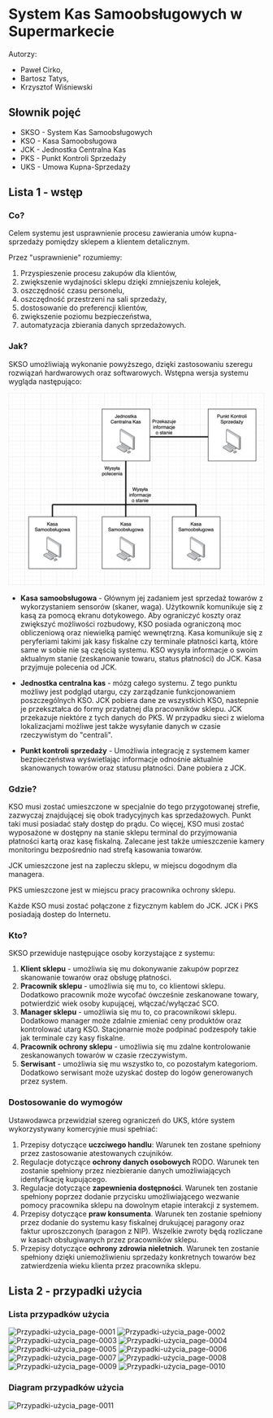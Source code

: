 # System Kas Samoobsługowych w Supermarkecie

Autorzy: 
* Paweł Cirko, 
* Bartosz Tatys, 
* Krzysztof Wiśniewski

## Słownik pojęć
* SKSO - System Kas Samoobsługowych
* KSO - Kasa Samoobsługowa
* JCK - Jednostka Centralna Kas
* PKS - Punkt Kontroli Sprzedaży
* UKS - Umowa Kupna-Sprzedaży

## Lista 1 - wstęp
### Co?
Celem systemu jest usprawnienie procesu zawierania umów kupna-sprzedaży pomiędzy sklepem a klientem detalicznym. 

Przez "usprawnienie" rozumiemy: 
1. Przyspieszenie procesu zakupów dla klientów,
2. zwiększenie wydajności sklepu dzięki zmniejszeniu kolejek,
3. oszczędność czasu personelu,
4. oszczędność przestrzeni na sali sprzedaży,
5. dostosowanie do preferencji klientów,
6. zwiększenie poziomu bezpieczeństwa,
7. automatyzacja zbierania danych sprzedażowych.

### Jak?
SKSO umożliwiają wykonanie powyższego, dzięki zastosowaniu szeregu rozwiązań hardwarowych oraz softwarowych. Wstępna wersja systemu wygląda następująco: 

![alt text](Diagrams/uproszczonyDiagramElemetnowSystemu.png)

* **Kasa samoobsługowa** - Głównym jej zadaniem jest sprzedaż towarów z wykorzystaniem sensorów (skaner, waga). Użytkownik komunikuje się z kasą za pomocą ekranu dotykowego. Aby ograniczyć koszty oraz zwiększyć możliwości rozbudowy, KSO posiada ograniczoną moc obliczeniową oraz niewielką pamięć wewnętrzną. Kasa komunikuje się z peryferiami takimi jak kasy fiskalne czy terminale płatności kartą, które same w sobie nie są częścią systemu. KSO wysyła informacje o swoim aktualnym stanie (zeskanowanie towaru, status płatności) do JCK. Kasa przyjmuje polecenia od JCK.

* **Jednostka centralna kas** - mózg całego systemu. Z tego punktu możliwy jest podgląd utargu, czy zarządzanie funkcjonowaniem poszczególnych KSO. JCK pobiera dane ze wszystkich KSO, nastepnie je przekształca do formy przydatnej dla pracowników sklepu. JCK przekazuje niektóre z tych danych do PKS. W przypadku sieci z wieloma lokalizacjami możliwe jest także wysyłanie danych w czasie rzeczywistym do "centrali".

* **Punkt kontroli sprzedaży** - Umożliwia integrację z systemem kamer bezpieczeństwa wyświetlając informacje odnośnie aktualnie skanowanych towarów oraz statusu płatności. Dane pobiera z JCK.

### Gdzie?

KSO musi zostać umieszczone w specjalnie do tego przygotowanej strefie, zazwyczaj znajdującej się obok tradycyjnych kas sprzedażowych. Punkt taki musi posiadać stały dostęp do prądu. Co więcej, KSO musi zostać wyposażone w dostępny na stanie sklepu terminal do przyjmowania płatności kartą oraz kasę fiskalną. Zalecane jest także umieszczenie kamery monitoringu bezpośrednio nad strefą kasowania towarów. 

JCK umieszczone jest na zapleczu sklepu, w miejscu dogodnym dla managera. 

PKS umieszczone jest w miejscu pracy pracownika ochrony sklepu.

Każde KSO musi zostać połączone z fizycznym kablem do JCK.
JCK i PKS posiadają dostep do Internetu.

### Kto?
SKSO przewiduje następujące osoby korzystające z systemu:
1. **Klient sklepu** - umożliwia się mu dokonywanie zakupów poprzez skanowanie towarów oraz obsługę płatności.
2. **Pracownik sklepu** - umożliwia się mu to, co klientowi sklepu. Dodatkowo pracownik może wycofać ówcześnie zeskanowane towary, potwierdzić wiek osoby kupującej, włączać/wyłączać SCO.
3. **Manager sklepu** - umożliwia się mu to, co pracownikowi sklepu. Dodatkowo manager może zdalnie zmieniać ceny produktów oraz kontrolować utarg KSO. Stacjonarnie może podpinać podzespoły takie jak terminale czy kasy fiskalne. 
4. **Pracownik ochrony sklepu** - umożliwia się mu zdalne kontrolowanie zeskanowanych towarów w czasie rzeczywistym.
5. **Serwisant** - umożliwia się mu wszystko to, co pozostałym kategoriom. Dodatkowo serwisant może uzyskać dostep do logów generowanych przez system.

### Dostosowanie do wymogów
Ustawodawca przewidział szereg ograniczeń do UKS, które system wykorzystywany komercyjnie musi spełniać:
1. Przepisy dotyczące **uczciwego handlu**: Warunek ten zostane spełniony przez zastosowanie atestowanych czujników.
2. Regulacje dotyczące **ochrony danych osobowych** RODO. Warunek ten zostanie spełniony przez niezbieranie danych umożliwiających identyfikację kupującego.
3. Regulacje dotyczące **zapewnienia dostępności**. Warunek ten zostanie spełniony poprzez dodanie przycisku umożliwiającego wezwanie pomocy pracownika sklepu na dowolnym etapie interakcji z systemem.
4. Przepisy dotyczące **praw konsumenta**. Warunek ten zostanie spełniony przez dodanie do systemu kasy fiskalnej drukującej paragony oraz faktur uproszczonych (paragon z NIP). Wszelkie zwroty będą rozliczane w kasach obsługiwanych przez pracowników sklepu.
5. Przepisy dotyczące **ochrony zdrowia nieletnich**. Warunek ten zostanie spełniony dzięki uniemożliwieniu sprzedaży konkretnych towarów bez zatwierdzenia wieku klienta przez pracownika sklepu.

## Lista 2 - przypadki użycia 
### Lista przypadków użycia
![Przypadki-użycia_page-0001](https://github.com/KaWis17/SelfCheckout-Documentation/assets/33382483/85cf2288-c286-4332-8917-53325f1e96cb)
![Przypadki-użycia_page-0002](https://github.com/KaWis17/SelfCheckout-Documentation/assets/33382483/58266439-195e-4129-bc44-a220a6e9fde1)
![Przypadki-użycia_page-0003](https://github.com/KaWis17/SelfCheckout-Documentation/assets/33382483/52686e63-4cb1-440a-8a64-4bb18ca908e2)
![Przypadki-użycia_page-0004](https://github.com/KaWis17/SelfCheckout-Documentation/assets/33382483/e842d60d-a8f4-4653-bea7-aeb28d478a2b)
![Przypadki-użycia_page-0005](https://github.com/KaWis17/SelfCheckout-Documentation/assets/33382483/388c10dd-2ed9-4040-aad1-ee7d59c18454)
![Przypadki-użycia_page-0006](https://github.com/KaWis17/SelfCheckout-Documentation/assets/33382483/a320a86a-0ca1-4a00-a7f9-48e343a7bf89)
![Przypadki-użycia_page-0007](https://github.com/KaWis17/SelfCheckout-Documentation/assets/33382483/ed2c001a-58d6-4856-b2a8-c3a2f1c284fb)
![Przypadki-użycia_page-0008](https://github.com/KaWis17/SelfCheckout-Documentation/assets/33382483/19c8b572-7c08-49f4-8612-6185293243b7)
![Przypadki-użycia_page-0009](https://github.com/KaWis17/SelfCheckout-Documentation/assets/33382483/a522cafa-1f74-4ed1-a086-edc071f72da5)
![Przypadki-użycia_page-0010](https://github.com/KaWis17/SelfCheckout-Documentation/assets/33382483/02d0a42b-d5e6-43d4-9525-bdc60be8146a)

### Diagram przypadków użycia
![Przypadki-użycia_page-0011](https://github.com/KaWis17/SelfCheckout-Documentation/assets/33382483/455dc788-5e66-4aff-930e-40e4728d187e)

<!---

## Lista 3 - hardware
### Diagram komponentów systemu
### Diagram stanów systemu

## Lista 4 - 
### Opis działania systemu
### Integracja dokumentacji
-->
